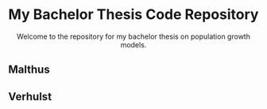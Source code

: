 <div align="center">
<h1>My Bachelor Thesis Code Repository</h1>
<p>Welcome to the repository for my bachelor thesis on population growth models.</p>
</div>

## Malthus

## Verhulst
